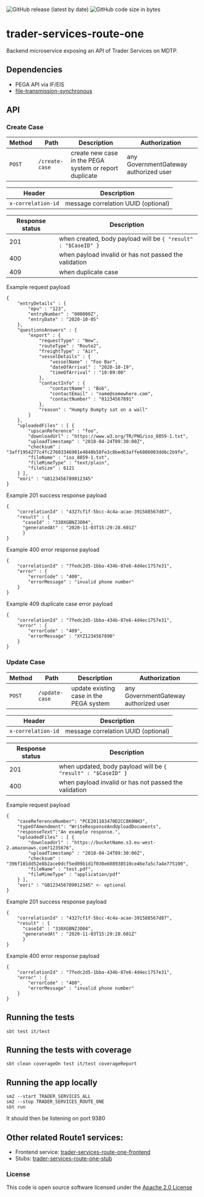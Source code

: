 ![GitHub release (latest by date)](https://img.shields.io/github/v/release/hmrc/trader-services-route-one) ![GitHub code size in bytes](https://img.shields.io/github/languages/code-size/hmrc/trader-services-route-one)

# trader-services-route-one

Backend microservice exposing an API of Trader Services on MDTP.

## Dependencies

- PEGA API via IF/EIS
- [file-transmission-synchronous](https://github.com/hmrc/file-transmission-synchronous)

## API

### Create Case

Method | Path | Description | Authorization
---|---|---|---
`POST` | `/create-case` | create new case in the PEGA system or report duplicate | any GovernmentGateway authorized user

Header | Description
---|---
`x-correlation-id` | message correlation UUID (optional)

Response status | Description
---|---
201| when created, body payload will be `{ "result" : "$CaseID" }`
400| when payload invalid or has not passed the validation
409| when duplicate case

Example request payload 

    {
        "entryDetails" : {
            "epu" : "123",
            "entryNumber" : "000000Z",
            "entryDate" : "2020-10-05"
        },
        "questionsAnswers" : {
            "export" : {
                "requestType" : "New",
                "routeType" : "Route2",
                "freightType" : "Air",
                "vesselDetails" : {
                    "vesselName" : "Foo Bar",
                    "dateOfArrival" : "2020-10-19",
                    "timeOfArrival" : "10:09:00"
                },
                "contactInfo" : {
                    "contactName" : "Bob",
                    "contactEmail" : "name@somewhere.com",
                    "contactNumber" : "01234567891"
                },
                "reason" : "Humpty Dumpty sat on a wall"
            }
        },
        "uploadedFiles" : [ {
            "upscanReference" : "foo",
            "downloadUrl" : "https://www.w3.org/TR/PNG/iso_8859-1.txt",
            "uploadTimestamp" : "2018-04-24T09:30:00Z",
            "checksum" : "3aff1954277c4fc27603346901e4848b58fe3c8bed63affe6086003dd6c2b9fe",
            "fileName" : "iso_8859-1.txt",
            "fileMimeType" : "text/plain",
            "fileSize" : 6121
        } ],
        "eori" : "GB123456789012345"
    }

Example 201 success response payload

    {
        "correlationId" : "4327cf1f-5bcc-4c4a-acae-391588567d87",
        "result" : {
          "caseId" : "330XGBNZJO04",
          "generatedAt" : "2020-11-03T15:29:28.601Z"
          }
    }

Example 400 error response payload

    {
        "correlationId" : "7fedc2d5-1bba-434b-87e6-4d4ec1757e31",
        "error" : {
            "errorCode" : "400",
            "errorMessage" : "invalid phone number"
        }
    } 

Example 409 duplicate case error payload

    {
        "correlationId" : "7fedc2d5-1bba-434b-87e6-4d4ec1757e31",
        "error" : {
            "errorCode" : "409",
            "errorMessage" : "XYZ1234567890"
        }
    }

### Update Case

Method | Path | Description | Authorization
---|---|---|---
`POST` | `/update-case` | update existing case in the PEGA system | any GovernmentGateway authorized user

Header | Description
---|---
`x-correlation-id` | message correlation UUID (optional)

Response status | Description
---|---
201| when updated, body payload will be `{ "result" : "$CaseID" }`
400| when payload invalid or has not passed the validation

Example request payload 

    {
        "caseReferenceNumber": "PCE201103470D2CC8K0NH3",
        "typeOfAmendment": "WriteResponseAndUploadDocuments",
        "responseText":"An example response.",
        "uploadedFiles" : [ {
            "downloadUrl" : "https://bucketName.s3.eu-west-2.amazonaws.com?1235676",
            "uploadTimestamp" : "2018-04-24T09:30:00Z",
            "checksum" : "396f101dd52e8b2ace0dcf5ed09b1d1f030e608938510ce46e7a5c7a4e775100",
            "fileName" : "test.pdf",
            "fileMimeType" : "application/pdf"
        } ],
        "eori" : "GB123456789012345" <- optional
    }

Example 201 success response payload

    {
        "correlationId" : "4327cf1f-5bcc-4c4a-acae-391588567d87",
        "result" : {
          "caseId" : "330XGBNZJO04",
          "generatedAt" : "2020-11-03T15:29:28.601Z"
          }
    }

Example 400 error response payload

    {
        "correlationId" : "7fedc2d5-1bba-434b-87e6-4d4ec1757e31",
        "error" : {
            "errorCode" : "400",
            "errorMessage" : "invalid phone number"
        }
    }    


## Running the tests

    sbt test it/test

## Running the tests with coverage

    sbt clean coverageOn test it/test coverageReport

## Running the app locally

    sm2 --start TRADER_SERVICES_ALL
    sm2 --stop TRADER_SERVICES_ROUTE_ONE
    sbt run

It should then be listening on port 9380

## Other related Route1 services:
- Frontend service: [trader-services-route-one-frontend](https://github.com/hmrc/trader-services-route-one-frontend)
- Stubs: [trader-services-route-one-stub](https://github.com/hmrc/trader-services-route-one-stub/)

### License

This code is open source software licensed under the [Apache 2.0 License]("http://www.apache.org/licenses/LICENSE-2.0.html")

